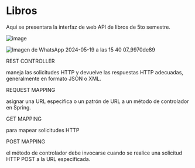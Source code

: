 # Libros

Aqui se presentara la interfaz de web API de libros de 5to semestre.

![image](https://github.com/Angiemarise/Libros/assets/147665525/7162fb53-ac02-4412-88a8-ca01df45a316)

![Imagen de WhatsApp 2024-05-19 a las 15 40 07_9970de89](https://github.com/Angiemarise/Libros/assets/147665525/ca75a038-28a5-4114-8057-09be780bda5d)

REST CONTROLLER

maneja las solicitudes HTTP y devuelve las respuestas HTTP adecuadas, generalmente en formato JSON o XML.

REQUEST MAPPING

asignar una URL específica o un patrón de URL a un método de controlador en Spring.

GET MAPPING

 para mapear solicitudes HTTP

POST MAPPING

el método de controlador debe invocarse cuando se realice una solicitud HTTP POST a la URL especificada.
